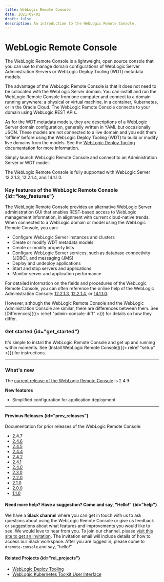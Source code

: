 ```yaml
---
title: WebLogic Remote Console
date: 2021-09-01
draft: false
description: An introduction to the WebLogic Remote Console.
---
```

# WebLogic Remote Console

The WebLogic Remote Console is a lightweight, open source console that you can use to manage domain configurations of WebLogic Server Administration Servers or WebLogic Deploy Tooling (WDT) metadata models.

The advantage of the WebLogic Remote Console is that it does not need to be colocated with the WebLogic Server domain. You can install and run the WebLogic Remote Console from one computer and connect to a domain running anywhere: a physical or virtual machine, in a container, Kubernetes, or in the Oracle Cloud. The WebLogic Remote Console connects to your domain using WebLogic REST APIs.

As for the WDT metadata models, they are descriptions of a WebLogic Server domain configuration, generally written in YAML but occasionally JSON. These models are not connected to a live domain and you edit them 'offline' before using the WebLogic Deploy Tooling (WDT) to build or modify live domains from the models. See the [WebLogic Deploy Tooling](https://oracle.github.io/weblogic-deploy-tooling/) documentation for more information.

Simply launch WebLogic Remote Console and connect to an Administration Server or WDT model.

The WebLogic Remote Console is fully supported with WebLogic Server 12.2.1.3, 12.2.1.4, and 14.1.1.0.

### Key features of the WebLogic Remote Console {id="key_features"}
The WebLogic Remote Console provides an alternative WebLogic Server administration GUI that enables REST-based access to WebLogic management information, in alignment with current cloud-native trends. When connected to a WebLogic domain or model using the WebLogic Remote Console, you can:
* Configure WebLogic Server instances and clusters
* Create or modify WDT metadata models
* Create or modify property lists
* Configure WebLogic Server services, such as database connectivity (JDBC), and messaging (JMS)
* Deploy and undeploy applications
* Start and stop servers and applications
* Monitor server and application performance

For detailed information on the fields and procedures of the WebLogic Remote Console, you can often reference the online help of the WebLogic Administration Console: [12.2.1.3](https://docs.oracle.com/middleware/12213/wls/WLACH/index.html), [12.2.1.4](https://docs.oracle.com/en/middleware/fusion-middleware/weblogic-server/12.2.1.4/wlach/index.html), or [14.1.1.0](https://docs.oracle.com/en/middleware/standalone/weblogic-server/14.1.1.0/wlach/index.html).

However, although the WebLogic Remote Console and the WebLogic Administration Console are similar, there are differences between them. See [Differences]({{< relref "admin-console-diff" >}}) for details on how they differ.

### Get started {id="get_started"}

It's simple to install the WebLogic Remote Console and get up and running within moments. See [Install WebLogic Remote Console]({{< relref "setup" >}}) for instructions.

***
### What's new
The [current release of the WebLogic Remote Console](https://github.com/oracle/weblogic-remote-console/releases) is 2.4.9. <!--This release was published in March 2024.-->

**New features**

* Simplified configuration for application deployment

***

#### Previous Releases {id="prev_releases"}
Documentation for prior releases of the WebLogic Remote Console:
* [2.4.7](2.4.7/)
* [2.4.6](2.4.6/)
* [2.4.5](2.4.5/)
* [2.4.4](2.4.4/)
* [2.4.2](2.4.2/)
* [2.4.1](2.4.1/)
* [2.4.0](2.4.0/)
* [2.3.0](2.3.0/)
* [2.2.0](2.2.0/)
* [2.1.0](2.1.0/)
* [2.0.0](2.0.0/)
* [1.1.0](1.1.0/)

#### Need more help? Have a suggestion? Come and say, "Hello!" {id="help"}

We have a **Slack channel** where you can get in touch with us to ask questions about using the WebLogic Remote Console or give us feedback or suggestions about what features and improvements you would like to see.  We would love to hear from you. To join our channel, please [visit this site to get an invitation](https://join.slack.com/t/oracle-weblogic/shared_invite/zt-1ni1gtjv6-PGC6CQ4uIte3KBdm_67~aQ). The invitation email will include details of how to access our Slack workspace.  After you are logged in, please come to `#remote-console` and say, "hello!"

#### Related Projects {id="rel_projects"}

* [WebLogic Deploy Tooling](https://oracle.github.io/weblogic-deploy-tooling/)
* [WebLogic Kubernetes Toolkit User Interface](https://oracle.github.io/weblogic-toolkit-ui/)

